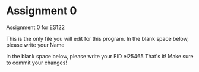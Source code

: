# Assignment 0

Assignment 0 for ES122

This is the only file you will edit for this program. In the blank space below, please write your Name

In the blank space below, please write your EID
el25465
That's it! Make sure to commit your changes!
